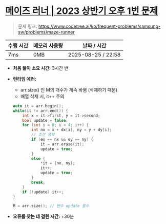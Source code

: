 # [메이즈 러너 | 2023 상반기 오후 1번 문제](https://www.codetree.ai/ko/frequent-problems/samsung-sw/problems/maze-runner)

> 문제 링크: https://www.codetree.ai/ko/frequent-problems/samsung-sw/problems/maze-runner

| 수행 시간 | 메모리 사용량 | 날짜 / 시간 |
|------------|---------------|------------|
| 7ms        | 0MB           | 2025-08-25 / 22:58 |


- **처음 풀이 소요 시간:** 3시간 반
- **런타임 에러:**
  - arr.size() 인 M의 개수가 계속 바뀜 (삭제하기 때문)
  - 배열 삭제 시, it++ 주의
  ```cpp
  auto it = arr.begin();
  while(it != arr.end()) {
      int x = it->first, y = it->second;
      bool update = false;
      for (int i = 0; i < 4; i++) {
          int nx = x + dx[i], ny = y + dy[i];
          // 조건 생략
          if (ex == nx && ey == ny) {
              it = arr.erase(it);
              update = true;
          }
          else {
              *it = {nx, ny};
              it++;
              update = true;
          }
          break;
      }
      if (!update) it++;
  }

  M = arr.size(); // 변수 update 필수
  ```

- **오류를 찾는 데 걸린 시간:** +30분
